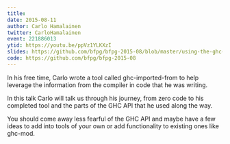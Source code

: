 ```yaml
---
title: 
date: 2015-08-11
author: Carlo Hamalainen
twitter: CarloHamalainen  
event: 221886013
ytid: https://youtu.be/ppVz1YLKXzI
slides: https://github.com/bfpg/bfpg-2015-08/blob/master/using-the-ghc-api/Slides.pdf
code: https://github.com/bfpg/bfpg-2015-08
---
```

In his free time, Carlo wrote a tool called ghc-imported-from to help leverage the information from the compiler in code that he was writing.

In this talk Carlo will talk us through his journey, from zero code to his completed tool and the parts of the GHC API that he used along the way.

You should come away less fearful of the GHC API and maybe have a few ideas to add into tools of your own or add functionality to existing ones like ghc-mod. 